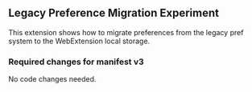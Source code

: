 ## Legacy Preference Migration Experiment

This extension shows how to migrate preferences from the legacy pref system to the WebExtension local storage.

### Required changes for manifest v3

No code changes needed. 
